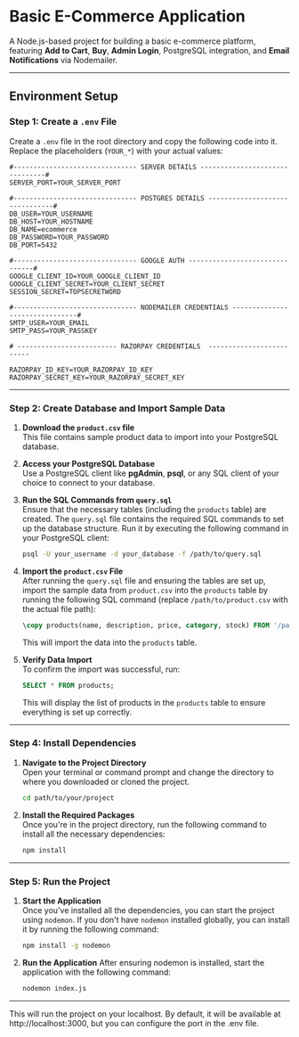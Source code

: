 # **Basic E-Commerce Application**

A Node.js-based project for building a basic e-commerce platform, featuring **Add to Cart**, **Buy**, **Admin Login**, PostgreSQL integration, and **Email Notifications** via Nodemailer.

---

## **Environment Setup**

### **Step 1: Create a `.env` File**
Create a `.env` file in the root directory and copy the following code into it. Replace the placeholders (`YOUR_*`) with your actual values:

```env
#------------------------------- SERVER DETAILS -------------------------------#
SERVER_PORT=YOUR_SERVER_PORT

#------------------------------- POSTGRES DETAILS -------------------------------#
DB_USER=YOUR_USERNAME
DB_HOST=YOUR_HOSTNAME
DB_NAME=ecommerce
DB_PASSWORD=YOUR_PASSWORD
DB_PORT=5432

#------------------------------- GOOGLE AUTH -------------------------------#
GOOGLE_CLIENT_ID=YOUR_GOOGLE_CLIENT_ID
GOOGLE_CLIENT_SECRET=YOUR_CLIENT_SECRET
SESSION_SECRET=TOPSECRETWORD

#------------------------------- NODEMAILER CREDENTIALS -------------------------------#
SMTP_USER=YOUR_EMAIL
SMTP_PASS=YOUR_PASSKEY

# ------------------------- RAZORPAY CREDENTIALS  -------------------------

RAZORPAY_ID_KEY=YOUR_RAZORPAY_ID_KEY
RAZORPAY_SECRET_KEY=YOUR_RAZORPAY_SECRET_KEY
```

---


### **Step 2: Create Database and Import Sample Data**

1. **Download the `product.csv` file**  
   This file contains sample product data to import into your PostgreSQL database.

2. **Access your PostgreSQL Database**  
   Use a PostgreSQL client like **pgAdmin**, **psql**, or any SQL client of your choice to connect to your database.

3. **Run the SQL Commands from `query.sql`**  
   Ensure that the necessary tables (including the `products` table) are created. The `query.sql` file contains the required SQL commands to set up the database structure. Run it by executing the following command in your PostgreSQL client:

   ```bash
   psql -U your_username -d your_database -f /path/to/query.sql
   ```
4. **Import the `product.csv` File**  
    After running the `query.sql` file and ensuring the tables are set up, import the sample data from `product.csv` into the `products` table by running the following SQL command (replace `/path/to/product.csv` with the actual file path):

    ```sql
    \copy products(name, description, price, category, stock) FROM '/path/to/product.csv' DELIMITER ',' CSV HEADER;
    ```

    This will import the data into the `products` table.

5. **Verify Data Import**  
    To confirm the import was successful, run:

    ```sql
    SELECT * FROM products;
    ```

    This will display the list of products in the `products` table to ensure everything is set up correctly.

---

### **Step 4: Install Dependencies**

1. **Navigate to the Project Directory**  
   Open your terminal or command prompt and change the directory to where you downloaded or cloned the project.

   ```bash
   cd path/to/your/project

2. **Install the Required Packages**  
    Once you're in the project directory, run the following command to install all the necessary dependencies:
    ```bash
    npm install
    ```

---

### **Step 5: Run the Project**

1. **Start the Application**  
   Once you've installed all the dependencies, you can start the project using `nodemon`. If you don't have `nodemon` installed globally, you can install it by running the following command:

    ```bash
    npm install -g nodemon
    ```

2. **Run the Application**
After ensuring nodemon is installed, start the application with the following command:

    ```bash
    nodemon index.js
    ```

---

This will run the project on your localhost. By default, it will be available at http://localhost:3000, but you can configure the port in the .env file.
